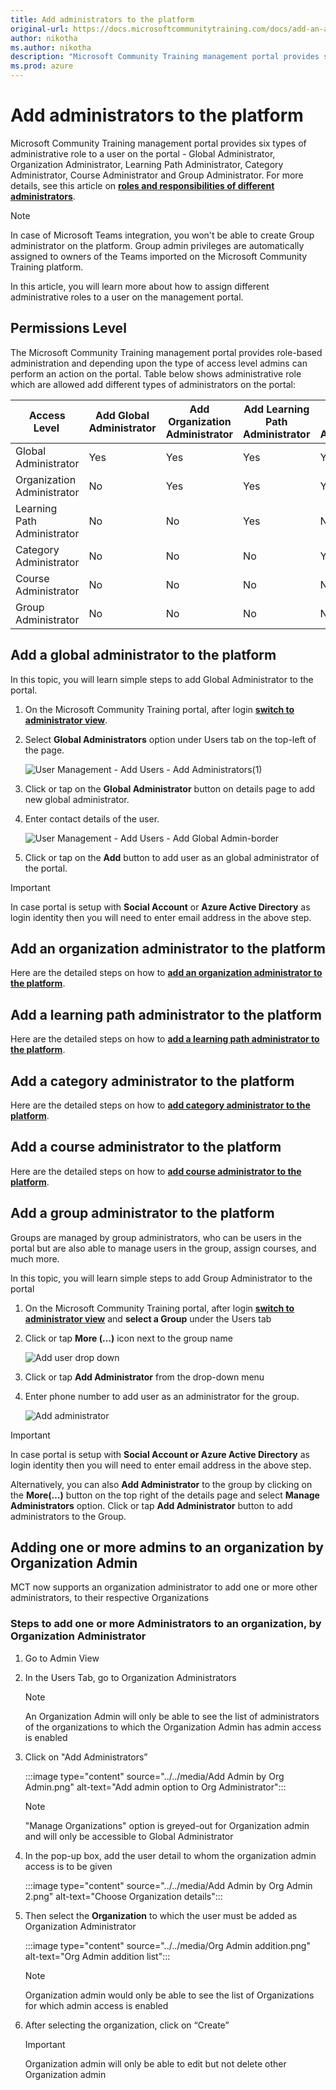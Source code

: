 ```yaml
---
title: Add administrators to the platform
original-url: https://docs.microsoftcommunitytraining.com/docs/add-an-administrator-to-the-portal
author: nikotha
ms.author: nikotha
description: "Microsoft Community Training management portal provides six types of administrative role to a user on the portal."
ms.prod: azure
---
```


# Add administrators to the platform

Microsoft Community Training management portal provides six types of administrative role to a user on the portal - Global Administrator, Organization Administrator, Learning Path Administrator, Category Administrator, Course Administrator and Group Administrator. For more details, see this article on [**roles and responsibilities of different administrators**](../../get-started/user-role-and-management-portal-overview.md).

> [!NOTE]
> In case of Microsoft Teams integration, you won't be able to create Group administrator on the platform.  Group admin privileges are automatically assigned to owners of the Teams imported on the Microsoft Community Training platform.

In this article, you will learn more about how to assign different administrative roles to a user on the management portal.

## Permissions Level

The Microsoft Community Training management portal provides role-based administration and depending upon the type of access level admins can perform an action on the portal. Table below shows administrative role which are allowed add different types of administrators on the portal:

| Access Level   | Add Global Administrator | Add Organization Administrator | Add Learning Path Administrator | Add Category Administrator | Add Course Administrator | Add Group Administrator  |
| --- | --- | --- | --- | --- | --- | --- |
| Global Administrator | Yes | Yes | Yes | Yes | Yes | Yes |
| Organization Administrator | No | Yes | Yes | Yes | Yes | Yes |
| Learning Path Administrator | No | No | Yes | No | No | No |
| Category Administrator | No | No | No | Yes | Yes | No |
| Course Administrator | No | No | No | No |  Yes | No |
| Group Administrator | No | No | No | No | No | Yes |

## Add a global administrator to the platform

In this topic, you will learn simple steps to add Global Administrator to the portal.

1. On the  Microsoft Community Training portal, after login [**switch to administrator view**](../../get-started/step-by-step-configuration-guide.md#step-2--switch-to-administrator-view-of-the-portal).

2. Select **Global Administrators** option under Users tab on the top-left of the page.

    ![User Management - Add Users - Add Administrators\(1\)](../../media/User%20Management%20-%20Add%20Users%20-%20Add%20Administrators%281%29.png)

3. Click or tap on the **Global Administrator** button on details page to add new global administrator.

4. Enter contact details of the user.

    ![User Management - Add Users - Add Global Admin-border](../../media/User%20Management%20-%20Add%20Users%20-%20Add%20Global%20Admin-border.png)

5. Click or tap on the **Add** button to add user as an global administrator of the portal.

> [!IMPORTANT]
> In case portal is setup with **Social Account** or **Azure Active Directory** as login identity then you will need to enter email address in the above step.

## Add an organization administrator to the platform

Here are the detailed steps on how to [**add an organization administrator to the platform**](./../organization-management.md#create-a-new-organization-administrator).

## Add a learning path administrator to the platform

Here are the detailed steps on how to [**add a learning path administrator to the platform**](../../content-management/manage-content/manage-learning-path/add-an-administrator-for-a-learning-path.md).

## Add a category administrator to the platform

Here are the detailed steps on how to [**add category administrator to the platform**](../../content-management/manage-content/manage-course-category/add-an-administrator-for-a-course.md#add-a-category-administrator).

## Add a course administrator to the platform

Here are the detailed steps on how to [**add course administrator to the platform**](../../content-management/manage-content/manage-course-category/add-an-administrator-for-a-course.md#add-a-course-administrator).

## Add a group administrator to the platform

Groups are managed by group administrators, who can be users in the portal but are also able to manage users in  the group, assign courses, and much more.

In this topic, you will learn simple steps to add Group Administrator to the portal

1. On the  Microsoft Community Training portal, after login [**switch to administrator view**](../../get-started/step-by-step-configuration-guide.md#step-2--switch-to-administrator-view-of-the-portal) and **select a Group** under the Users tab

2. Click or tap **More (...)** icon next to the group name  

    ![Add user drop down](../../media/Add%20user%20drop%20down.png)

3. Click or tap **Add Administrator** from the drop-down menu

4. Enter phone number to add user as an administrator for the group.

    ![Add administrator](../../media/Add%20administrator.png)

> [!IMPORTANT]
> In case portal is setup with **Social Account or Azure Active Directory** as login identity then you will need to enter email address in the above step.

Alternatively, you can also **Add Administrator** to the group by clicking on the **More(…)** button on the top right of the details page and select **Manage Administrators** option. Click or tap **Add Administrator** button to add administrators to the Group.

## Adding one or more admins to an organization by Organization Admin

MCT now supports an organization administrator to add one or more other administrators, to their respective Organizations

### Steps to add one or more Administrators to an organization, by Organization Administrator

1. Go to Admin View
2. In the Users Tab, go to Organization Administrators
     > [!Note]
    > An Organization Admin will only be able to see the list of administrators of the organizations to which the Organization Admin has admin access is enabled

3. Click on "Add Administrators”

    :::image type="content" source="../../media/Add Admin by Org Admin.png" alt-text="Add admin option to Org Administrator":::

    > [!Note]
    > "Manage Organizations" option is greyed-out for Organization admin and will only be accessible to Global Administrator
4. In the pop-up box, add the user detail to whom the organization admin access is to be given

    :::image type="content" source="../../media/Add Admin by Org Admin 2.png" alt-text="Choose Organization details":::

5. Then select the **Organization** to which the user must be added as Organization Administrator

    :::image type="content" source="../../media/Org Admin addition.png" alt-text="Org Admin addition list":::

    > [!Note]
    > Organization admin would only be able to see the list of Organizations for which admin access is enabled
6. After selecting the organization, click on “Create”
    > [!Important]
    > Organization admin will only be able to edit but not delete other Organization admin
